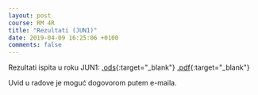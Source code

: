 ```yaml
---
layout: post
course: RM 4R
title: "Rezultati (JUN1)"
date: 2019-04-09 16:25:06 +0100
comments: false
---
```


Rezultati ispita u roku JUN1: 
[.ods](/courses/rm/results/2018_2019_R/RM_4R_JUN1_2018_2019.ods){:target="_blank"} 
[.pdf](/courses/rm/results/2018_2019_R/RM_4R_JUN1_2018_2019.pdf){:target="_blank"}

Uvid u radove je moguć dogovorom putem e-maila.
